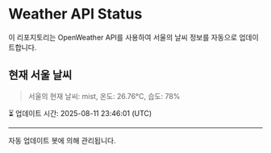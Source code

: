 
# Weather API Status

이 리포지토리는 OpenWeather API를 사용하여 서울의 날씨 정보를 자동으로 업데이트합니다.

## 현재 서울 날씨
> 서울의 현재 날씨: mist, 온도: 26.76°C, 습도: 78%

⏳ 업데이트 시간: 2025-08-11 23:46:01 (UTC)

---
자동 업데이트 봇에 의해 관리됩니다.

